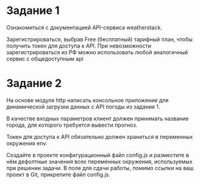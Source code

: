 # Задание 1
Ознакомиться с документацией API-сервиса weatherstack.

Зарегистрироваться, выбрав Free (бесплатный) тарифный план, чтобы получить токен для доступа к API. При невозможности зарегистрироваться из РФ можно использовать любой аналогичный сервис с общедоступным api

# Задание 2
На основе модуля http написать консольное приложение для динамической загрузки данных с API погоды из задания 1.

В качестве входных параметров клиент должен принимать название города, для которого требуется вывести прогноз.

Токен для доступа к API обязательно должен храниться в переменных окружения env.

Создайте в проекте конфигурационный файл config.js и разместите в нём дефолтные значения всех переменных окружения, используемых при решении задачи. В поле для сдачи работы, помимо ссылки на ваш проект в Git, прикрепите файл config.js.